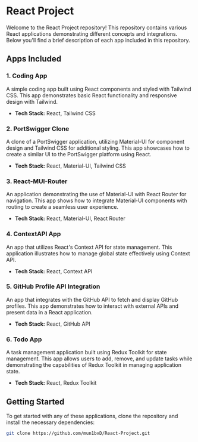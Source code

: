 # React Project

Welcome to the React Project repository! This repository contains various React applications demonstrating different concepts and integrations. Below you'll find a brief description of each app included in this repository.

## Apps Included

### 1. Coding App

A simple coding app built using React components and styled with Tailwind CSS. This app demonstrates basic React functionality and responsive design with Tailwind.

- **Tech Stack:** React, Tailwind CSS

### 2. PortSwigger Clone

A clone of a PortSwigger application, utilizing Material-UI for component design and Tailwind CSS for additional styling. This app showcases how to create a similar UI to the PortSwigger platform using React.

- **Tech Stack:** React, Material-UI, Tailwind CSS

### 3. React-MUI-Router

An application demonstrating the use of Material-UI with React Router for navigation. This app shows how to integrate Material-UI components with routing to create a seamless user experience.

- **Tech Stack:** React, Material-UI, React Router

### 4. ContextAPI App

An app that utilizes React's Context API for state management. This application illustrates how to manage global state effectively using Context API.

- **Tech Stack:** React, Context API

### 5. GitHub Profile API Integration

An app that integrates with the GitHub API to fetch and display GitHub profiles. This app demonstrates how to interact with external APIs and present data in a React application.

- **Tech Stack:** React, GitHub API

### 6. Todo App

A task management application built using Redux Toolkit for state management. This app allows users to add, remove, and update tasks while demonstrating the capabilities of Redux Toolkit in managing application state.

- **Tech Stack:** React, Redux Toolkit

## Getting Started

To get started with any of these applications, clone the repository and install the necessary dependencies:

```bash
git clone https://github.com/mun1bxD/React-Project.git
